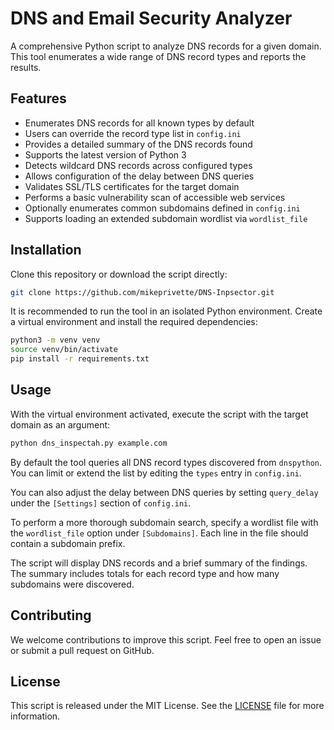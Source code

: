 # DNS and Email Security Analyzer

A comprehensive Python script to analyze DNS records for a given domain. This tool enumerates a wide range of DNS record types and reports the results.

## Features

- Enumerates DNS records for all known types by default
- Users can override the record type list in `config.ini`
- Provides a detailed summary of the DNS records found
- Supports the latest version of Python 3
- Detects wildcard DNS records across configured types
- Allows configuration of the delay between DNS queries
- Validates SSL/TLS certificates for the target domain
- Performs a basic vulnerability scan of accessible web services
- Optionally enumerates common subdomains defined in `config.ini`
- Supports loading an extended subdomain wordlist via `wordlist_file`

## Installation

Clone this repository or download the script directly:

```bash
git clone https://github.com/mikeprivette/DNS-Inpsector.git
```

It is recommended to run the tool in an isolated Python environment. Create a
virtual environment and install the required dependencies:

```bash
python3 -m venv venv
source venv/bin/activate
pip install -r requirements.txt
```

## Usage

With the virtual environment activated, execute the script with the target domain as an argument:

```bash
python dns_inspectah.py example.com
```

By default the tool queries all DNS record types discovered from `dnspython`.
You can limit or extend the list by editing the `types` entry in `config.ini`.

You can also adjust the delay between DNS queries by setting `query_delay` under
the `[Settings]` section of `config.ini`.

To perform a more thorough subdomain search, specify a wordlist file with the
`wordlist_file` option under `[Subdomains]`. Each line in the file should
contain a subdomain prefix.

The script will display DNS records and a brief summary of the findings.
The summary includes totals for each record type and how many subdomains were discovered.

## Contributing

We welcome contributions to improve this script. Feel free to open an issue or submit a pull request on GitHub.

## License

This script is released under the MIT License. See the [LICENSE](LICENSE) file for more information.
